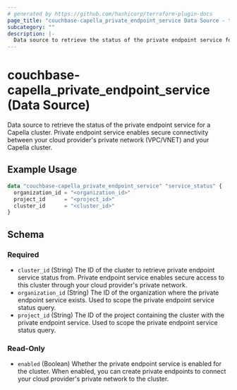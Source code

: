 ```yaml
---
# generated by https://github.com/hashicorp/terraform-plugin-docs
page_title: "couchbase-capella_private_endpoint_service Data Source - terraform-provider-couchbase-capella"
subcategory: ""
description: |-
  Data source to retrieve the status of the private endpoint service for a Capella cluster. Private endpoint service enables secure connectivity between your cloud provider's private network (VPC/VNET) and your Capella cluster.
---
```


# couchbase-capella_private_endpoint_service (Data Source)

Data source to retrieve the status of the private endpoint service for a Capella cluster. Private endpoint service enables secure connectivity between your cloud provider's private network (VPC/VNET) and your Capella cluster.

## Example Usage

```terraform
data "couchbase-capella_private_endpoint_service" "service_status" {
  organization_id = "<organization_id>"
  project_id      = "<project_id>"
  cluster_id      = "<cluster_id>"
}
```

<!-- schema generated by tfplugindocs -->
## Schema

### Required

- `cluster_id` (String) The ID of the cluster to retrieve private endpoint service status from. Private endpoint service enables secure access to this cluster through your cloud provider's private network.
- `organization_id` (String) The ID of the organization where the private endpoint service exists. Used to scope the private endpoint service status query.
- `project_id` (String) The ID of the project containing the cluster with the private endpoint service. Used to scope the private endpoint service status query.

### Read-Only

- `enabled` (Boolean) Whether the private endpoint service is enabled for the cluster. When enabled, you can create private endpoints to connect your cloud provider's private network to the cluster.
